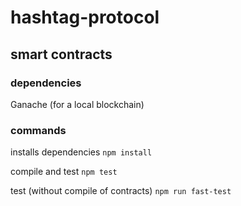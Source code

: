 # hashtag-protocol 

## smart contracts

### dependencies

Ganache (for a local blockchain)

### commands

installs dependencies
`npm install`

compile and test
`npm test`

test (without compile of contracts)
`npm run fast-test`


